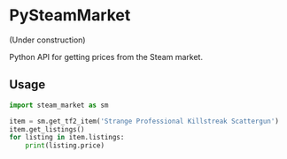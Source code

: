 # PySteamMarket
(Under construction)

Python API for getting prices from the Steam market.

## Usage

```python
import steam_market as sm

item = sm.get_tf2_item('Strange Professional Killstreak Scattergun')
item.get_listings()
for listing in item.listings:
    print(listing.price)
```
